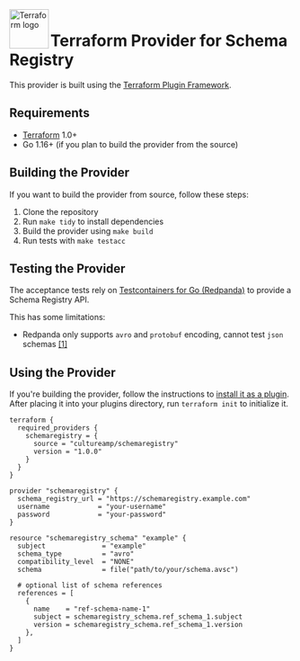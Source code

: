 <!-- markdownlint-disable MD033 MD041 -->
<a href="https://terraform.io">
    <img src="https://www.svgrepo.com/show/448253/terraform.svg" alt="Terraform logo" title="Terraform" align="left" height="70" />
</a>

# Terraform Provider for Schema Registry

This provider is built using the [Terraform Plugin Framework](https://github.com/hashicorp/terraform-plugin-framework).

## Requirements

- [Terraform](https://www.terraform.io/downloads.html) 1.0+
- Go 1.16+ (if you plan to build the provider from the source)

## Building the Provider

If you want to build the provider from source, follow these steps:

1. Clone the repository
2. Run `make tidy` to install dependencies
3. Build the provider using `make build`
4. Run tests with `make testacc`

## Testing the Provider

The acceptance tests rely on [Testcontainers for Go (Redpanda)](https://golang.testcontainers.org/modules/redpanda/) to provide a Schema Registry API.

This has some limitations:

- Redpanda only supports `avro` and `protobuf` encoding, cannot test `json` schemas [[1]](https://github.com/redpanda-data/redpanda/issues/6220)

## Using the Provider

If you're building the provider, follow the instructions to [install it as a plugin](https://developer.hashicorp.com/terraform/cli/plugins#managing-plugin-installation). After placing it into your plugins directory, run `terraform init` to initialize it.

```hcl
terraform {
  required_providers {
    schemaregistry = {
      source = "cultureamp/schemaregistry"
      version = "1.0.0"
    }
  }
}

provider "schemaregistry" {
  schema_registry_url = "https://schemaregistry.example.com"
  username            = "your-username"
  password            = "your-password"
}

resource "schemaregistry_schema" "example" {
  subject              = "example"
  schema_type          = "avro"
  compatibility_level  = "NONE"
  schema               = file("path/to/your/schema.avsc")

  # optional list of schema references
  references = [
    {
      name    = "ref-schema-name-1"
      subject = schemaregistry_schema.ref_schema_1.subject
      version = schemaregistry_schema.ref_schema_1.version
    },
  ]
}
```
